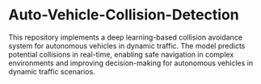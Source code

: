 # Auto-Vehicle-Collision-Detection
This repository implements a deep learning-based collision avoidance system for autonomous vehicles in dynamic traffic. The model predicts potential collisions in real-time, enabling safe navigation in complex environments and improving decision-making for autonomous vehicles in dynamic traffic scenarios.
